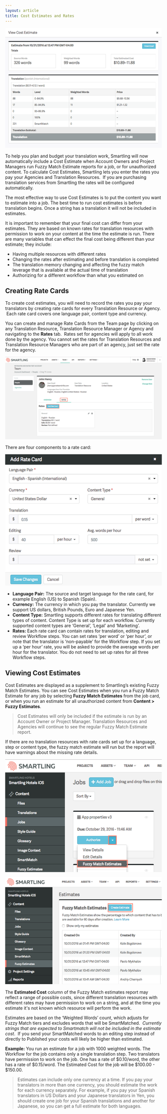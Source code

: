 ```yaml
---
layout: article
title: Cost Estimates and Rates
---
```



![](/uploads/versions/smartling---fuzzy-match-estimate-report--cost-estimates-test-project----x----897-684x---.png)


To help you plan and budget your translation work, Smartling will now automatically include a Cost Estimate when Account Owners and Project Managers run Fuzzy Match Estimate reports for a job, or for unauthorized content. To calculate Cost Estimates, Smartling lets you enter the rates you pay your Agencies and Translation Resources.  If you are purchasing translation services from Smartling the rates will be configured automatically.

The most effective way to use Cost Estimates is to put the content you want to estimate into a job. The best time to run cost estimates is before translation begins. Once a string has a translation it will not be included in estimates.

It is important to remember that your final cost can differ from your estimates. They are based on known rates for translation resources with permission to work on your content at the time the estimate is run. There are many variables that can effect the final cost being different than your estimate; they include:

* Having multiple resources with different rates
* Changing the rates after estimating and before translation is completed
* The translation memory changing and affecting the fuzzy match leverage that is available at the actual time of translation
* Authorizing for a different workflow than what you estimated on

## Creating Rate Cards

To create cost estimates, you will need to record the rates you pay your translators by creating rate cards for every Translation Resource or Agency.  Each rate card covers one language pair, content type and currency.

You can create and manage Rate Cards from the Team page by clicking on any Translation Resource, Translation Resource Manager or Agency and navigating to the **Rates** tab.  Rates set for agencies will apply to all work done by the agency.  You cannot set the rates for Translation Resources and Translation Resource Managers who are part of an agency, just set the rate for the agency.

![](/uploads/versions/smartling---team--estimates-and-rates-test-account----x----1260-661x---.png)

There are four components to a rate card:

![](/uploads/versions/smartling---team--estimates-and-rates-test-account--1---x----576-481x---.png)

* **Language Pair:** The source and target language for the rate card, for example English (US) to Spanish (Spain).
* **Currency:** The currency in which you pay the translator. Currently we support US dollars, British Pounds, Euro and Japanese Yen.
* **Content Type:** Smartling supports different rates for translating different types of content. Content Type is set up for each workflow. Currently supported content types are ‘General’, ‘Legal’ and ‘Marketing’.
* **Rates:** Each rate card can contain rates for translation, editing and review Workflow steps. You can set rates ‘per word’ or ‘per hour’, or note that the translator is ‘non-payable’ for the Workflow step. If you set up a ‘per hour’ rate, you will be asked to provide the average words per hour for the translator. You do not need to set up rates for all three Workflow steps.

## Viewing Cost Estimates

Cost Estimates are displayed as a supplement to Smartling’s existing Fuzzy Match Estimates. You can see Cost Estimates when you run a Fuzzy Match Estimate for any job by selecting **Fuzzy Match Estimates** from the job card, or when you run an estimate for all unauthorized content from **Content &gt; Fuzzy Estimates**.

> Cost Estimates will only be included if the estimate is run by an Account Owner or Project Manager. Translation Resources and Agencies will continue to see the regular Fuzzy Match Estimate report.

If there are no translation resources with rate cards set up for a language, step or content type, the fuzzy match estimate will run but the report will have warnings about the missing rate details.

![](/uploads/versions/smartling---jobs--cost-estimates-test-project----x----585-419x---.png)

![](/uploads/versions/smartling---fuzzy-match-estimate-report--cost-estimates-test-project--1---x----737-500x---.png)

The **Estimated Cost** column of the Fuzzy Match estimates report may reflect a range of possible costs, since different translation resources with different rates may have permission to work on a string, and at the time you estimate it's not known which resource will perform the work. 

Estimates are based on the ‘Weighted Words’ count, which adjusts for Fuzzy Match tiers and excludes words that will be SmartMatched.  *Currently strings that are expected to Smartmatch will not be included in the estimate cost*.  If you send your SmartMatched words to an editing step instead of directly to Published your costs will likely be higher than estimated.

**Example:** You run an estimate for a job with 1000 weighted words. The Workflow for the job contains only a single translation step. Two translators have permission to work on the job. One has a rate of $0.10/word, the other has a rate of $0.15/word. The Estimated Cost for the job will be $100.00 - $150.00.

> Estimates can include only one currency at a time. If you pay your translators in more than one currency, you should estimate the work for each currency separately. For example, if you pay your Spanish translators in US Dollars and your Japanese translators in Yen, you should create one job for your Spanish translations and another for Japanese, so you can get a full estimate for both languages.